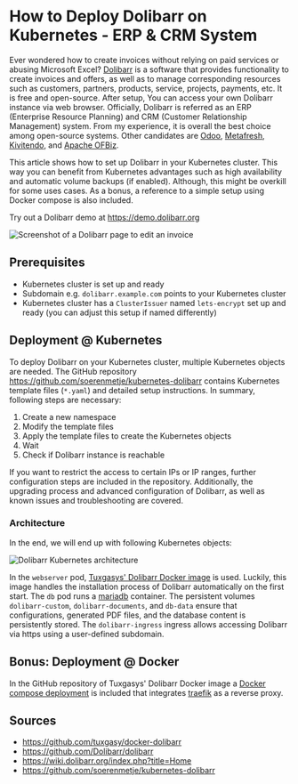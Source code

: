 # How to Deploy Dolibarr on Kubernetes - ERP & CRM System

Ever wondered how to create invoices without relying on paid services or abusing Microsoft Excel? [Dolibarr](https://www.dolibarr.org/) is a software that provides functionality to create invoices and offers, as well as to manage corresponding resources such as customers, partners, products, service, projects, payments, etc. It is free and open-source. After setup, You can access your own Dolibarr instance via web browser. Officially, Dolibarr is referred as an ERP (Enterprise Resource Planning) and CRM (Customer Relationship Management) system. From my experience, it is overall the best choice among open-source systems. Other candidates are [Odoo](https://github.com/odoo/odoo), [Metafresh](https://github.com/metasfresh/metasfresh), [Kivitendo](https://github.com/kivitendo/kivitendo-erp), and [Apache OFBiz](https://github.com/apache/ofbiz-framework).

This article shows how to set up Dolibarr in your Kubernetes cluster. This way you can benefit from Kubernetes advantages such as high availability and automatic volume backups (if enabled). Although, this might be overkill for some uses cases. As a bonus, a reference to a simple setup using Docker compose is also included.

Try out a Dolibarr demo at https://demo.dolibarr.org

![Screenshot of a Dolibarr page to edit an invoice](https://dev-to-uploads.s3.amazonaws.com/uploads/articles/d0xs7sj3zly0zszvj069.png)

## Prerequisites

- Kubernetes cluster is set up and ready
- Subdomain e.g. `dolibarr.example.com` points to your Kubernetes cluster
- Kubernetes cluster has a `ClusterIssuer` named `lets-encrypt` set up and ready (you can adjust this setup if named differently)


## Deployment @ Kubernetes

To deploy Dolibarr on your Kubernetes cluster, multiple Kubernetes objects are needed. The GitHub repository https://github.com/soerenmetje/kubernetes-dolibarr  contains Kubernetes template files (`*.yaml`) and detailed setup instructions. In summary, following steps are necessary:
1. Create a new namespace
2. Modify the template files
3. Apply the template files to create the Kubernetes objects
4. Wait
5. Check if Dolibarr instance is reachable

If you want to restrict the access to certain IPs or IP ranges, further configuration steps are included in the repository. Additionally, the upgrading process and advanced configuration of Dolibarr, as well as known issues and troubleshooting are covered.

### Architecture

In the end, we will end up with following Kubernetes objects:

![Dolibarr Kubernetes architecture](https://dev-to-uploads.s3.amazonaws.com/uploads/articles/apswyqov3w86hdqr1aho.png)

In the `webserver` pod, [Tuxgasys' Dolibarr Docker image](https://hub.docker.com/r/tuxgasy/dolibarr) is used. Luckily, this image handles the installation process of Dolibarr automatically on the first start. The `db` pod runs a [mariadb](https://hub.docker.com/_/mariadb) container. The persistent volumes `dolibarr-custom`, `dolibarr-documents`, and `db-data` ensure that configurations, generated PDF files, and the database content is persistently stored. The `dolibarr-ingress` ingress allows accessing Dolibarr via https using a user-defined subdomain. 

## Bonus: Deployment @ Docker

In the GitHub repository of Tuxgasys' Dolibarr Docker image a [Docker compose deployment](https://github.com/tuxgasy/docker-dolibarr/tree/master/examples/with-rp-traefik) is included that integrates [traefik](https://hub.docker.com/_/traefik) as a reverse proxy.

## Sources

- https://github.com/tuxgasy/docker-dolibarr
- https://github.com/Dolibarr/dolibarr
- https://wiki.dolibarr.org/index.php?title=Home
- https://github.com/soerenmetje/kubernetes-dolibarr
